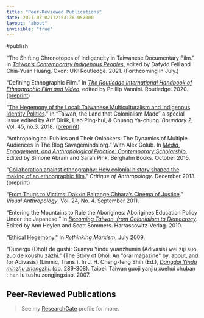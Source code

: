 ```yaml
---
title: "Peer-Reviewed Publications"
date: 2021-03-02T12:53:36.057000
layout: "about"
invisible: "true"
---
```


#publish

“The Shifting Chronotopes of Indigeneity in Taiwanese Documentary Film.” In _[Taiwan’s Contemporary Indigenous Peoples](https://www.routledge.com/Taiwans-Contemporary-Indigenous-Peoples/Fell-Davies-Huang/p/book/9780367553579)_, edited by Dafydd Fell and Chia-Yuan Huang. Oxon: UK: Routledge. 2021. (Forthcoming in July.)

“Defining Ethnographic Film.” In _[The Routledge International Handbook of Ethnographic Film and Video](https://www.routledge.com/The-Routledge-International-Handbook-of-Ethnographic-Film-and-Video/Vannini/p/book/9780367185824)_, edited by Phillip Vannini. Routledge. 2020. ([preprint](/files/friedman-2020.pdf))

“[The Hegemony of the Local: Taiwanese Multiculturalism and Indigenous Identity Politics](https://doi.org/10.1215/01903659-6915593).” In “Taiwan, the Land that Colonialism Made” a special issue edited by Arif Dirlik, Liao Ping-hui, & Chuang Ya-chung. _Boundary 2_, Vol. 45, no.3. 2018. ([preprint](/files/friedman-2018.pdf))

“Anthropological Publics and Their Onlookers: The Dynamics of Multiple Audiences In The Blog Savageminds.org.”  With Alex Golub. In _[Media, Engagement, and Anthropological Practice: Contemporary Scholarship](https://www.berghahnbooks.com/title/PinkMedia)_, Edited by Simone Abram and Sarah Pink. Berghahn Books. October 2015.

“[Collaboration against ethnography: How colonial history shaped the making of an ethnographic film.](https://doi.org/10.1177/0308275X13499385)” _Critique of Anthropology_. December 2013. ([preprint](/files/friedman-2013.pdf))

“[From Thugs to Victims: Dakxin Bajrange Chhara’s Cinema of Justice](https://doi.org/10.1080/08949468.2011.583571).” _Visual Anthropology_, Vol. 24, No. 4. September 2011.

“Entering the Mountains to Rule the Aborigines: Aborigines Education Policy Under the Japanese.” In _[Becoming Taiwan, from Colonialism to Democracy](https://www.harrassowitz-verlag.de/isbn_978-3-447-06374-6.ahtml)_. Edited by Ann Heylen and Scott Sommers. Harrassowitz-Verlag. 2010.

"[Ethical Hegemony](https://doi.org/10.1080/08935690902955062)." In _Rethinking Marxism_, July 2009.

"Duoergu (Dhol) de gushi: Guanyu Yindu yuanzhumin (Adivasis) wei ziji suo zuo de koushu zazhi." (The Story of Dhol: An "oral magazine" by, about, and for Adivasis) (Linmic, Trans.). In J. H. Cheng-feng Shih (Ed.), _[Dangdai Yindu minzhu zhengzhi](http://www.hanlu.com.tw/front/bin/ptdetail.phtml?Part=978-986-82090-4-6)_. (pp. 289-308). Taipei: Taiwan guoji yanjiu xuehui chuban : han lu tushu zongjingxiao. 2007.

## Peer-Reviewed Publications

> See my [ResearchGate](https://www.researchgate.net/profile/P-Friedman) profile for more. 
